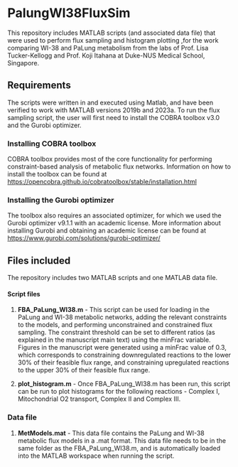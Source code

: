 # PalungWI38FluxSim

This repository includes MATLAB scripts (and associated data file) that were used to perform flux sampling and histogram plotting ,for the work comparing WI-38 and PaLung metabolism from the labs of Prof. Lisa Tucker-Kellogg and Prof. Koji Itahana at Duke-NUS Medical School, Singapore.

## Requirements

The scripts were written in and executed using Matlab, and have been verified to work with MATLAB versions 2019b and 2023a.
To run the flux sampling script, the user will first need to install the COBRA toolbox v3.0 and the Gurobi optimizer.

### Installing COBRA toolbox 
COBRA toolbox provides most of the core functionality for performing constraint-based analysis of metabolic flux networks.
Information on how to install the toolbox can be found at https://opencobra.github.io/cobratoolbox/stable/installation.html

### Installing the Gurobi optimizer
The toolbox also requires an associated optimizer, for which we used the Gurobi optimizer v9.1.1 with an academic license.
More information about installing Gurobi and obtaining an academic license can be found at https://www.gurobi.com/solutions/gurobi-optimizer/

## Files included
The repository includes two MATLAB scripts and one MATLAB data file.

#### Script files
1) **FBA_PaLung_WI38.m** - This script can be used for loading in the PaLung and WI-38 metabolic networks, adding the relevant constraints to the models, and performing unconstrained and constrained flux sampling. The constraint threshold can be set to different ratios (as explained in the manuscript main text) using the minFrac variable. Figures in the manuscript were generated using a minFrac value of 0.3, which corresponds to constraining downregulated reactions to the lower 30% of their feasible flux range, and constraining upregulated reactions to the upper 30% of their feasible flux range.
   
2) **plot_histogram.m** - Once FBA_PaLung_WI38.m has been run, this script can be run to plot histograms for the following reactions - Complex I, Mitochondrial O2 transport, Complex II and Complex III.

### Data file
1) **MetModels.mat** - This data file contains the PaLung and WI-38 metabolic flux models in a .mat format. This data file needs to be in the same folder as the FBA_PaLung_WI38.m, and is automatically loaded into the MATLAB workspace when running the script.
   

